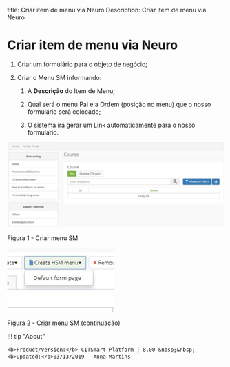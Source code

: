 title: Criar item de menu via Neuro
Description: Criar item de menu via Neuro
# Criar item de menu via Neuro


1.  Criar um formulário para o objeto de negócio;

2.  Criar o Menu SM informando:

    1.  A **Descrição** do Item de Menu;

    2.  Qual será o menu Pai e a Ordem (posição no menu) que o nosso formulário será colocado;

    3.  O sistema irá gerar um Link automaticamente para o nosso formulário.

![create](images/neuro-sm-10.png)

Figura 1 - Criar menu SM

![create](images/neuro-sm-11.jpg)

Figura 2 - Criar menu SM (continuação)


!!! tip "About"

    <b>Product/Version:</b> CITSmart Platform | 8.00 &nbsp;&nbsp;
    <b>Updated:</b>03/13/2019 – Anna Martins
